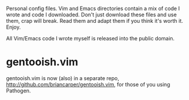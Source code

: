 Personal config files.  Vim and Emacs directories contain a mix of code I wrote
and code I downloaded.  Don't just download these files and use them, crap will
break.  Read them and adapt them if you think it's worth it.  Enjoy.

All Vim/Emacs code I wrote myself is released into the public domain.

# gentooish.vim

gentooish.vim is now (also) in a separate repo, http://github.com/briancarper/gentooish.vim, for those of you using Pathogen.
